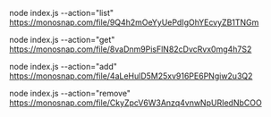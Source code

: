 node index.js --action="list" https://monosnap.com/file/9Q4h2mOeYyUePdIgOhYEcvyZB1TNGm

node index.js --action="get" https://monosnap.com/file/8vaDnm9PisFlN82cDvcRvx0mg4h7S2

node index.js --action="add" https://monosnap.com/file/4aLeHulD5M25xv916PE6PNgiw2u3Q2

node index.js --action="remove" https://monosnap.com/file/CkyZpcV6W3Anzq4vnwNpURIedNbCOO
